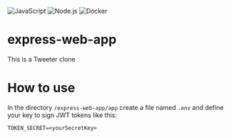 ![JavaScript](https://img.shields.io/badge/JavaScript-323330?style=for-the-badge&logo=javascript&logoColor=F7DF1E)
![Node.js](https://img.shields.io/badge/Node.js-339933?style=for-the-badge&logo=nodedotjs&logoColor=white)
![Docker](https://img.shields.io/badge/Docker-2CA5E0?style=for-the-badge&logo=docker&logoColor=white)

# express-web-app
This is a Tweeter clone

# How to use
In the directory `/express-web-app/app` create a file named `.env` and define your key to sign JWT tokens like this:

```
TOKEN_SECRET=<yourSecretKey>
```
